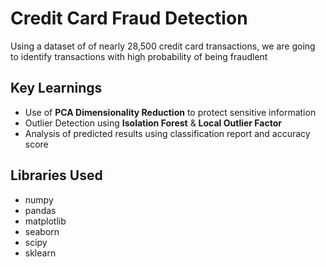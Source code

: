 # Credit Card Fraud Detection

Using a dataset of of nearly 28,500 credit card transactions, we are going to identify transactions with high probability of being fraudlent

## Key Learnings

- Use of **PCA Dimensionality Reduction** to protect sensitive information
- Outlier Detection using **Isolation Forest** & **Local Outlier Factor**
- Analysis of predicted results using classification report and accuracy score

## Libraries Used

- numpy
- pandas
- matplotlib
- seaborn
- scipy
- sklearn
